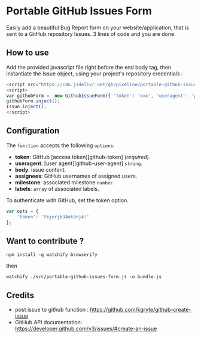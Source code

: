 # Portable GitHub Issues Form

Easily add a beautiful Bug Report form on your website/application, that is sent to a GitHub repository Issues.
3 lines of code and you are done.

## How to use 

Add the provided javascript file right before the end body tag, then instantiate the Issue object, using your project's repository credentials :

``` javascript
<script src="https://cdn.jsdelivr.net/gh/pixeline/portable-github-issues-form/bundle.js" ></script>
<script>
var githubForm =  new GithubIssueForm({ 'token': 'xxx', 'useragent': 'portable-github-issues-form', 'repository': 'pixeline/portable-github-issues-form', 'milestone': null });
githubForm.inject();
Issue.inject();
</script>
```

## Configuration

The `function` accepts the following `options`:
*   __token__: GitHub [access token][github-token] (*required*).
*   __useragent__: [user agent][github-user-agent] `string`.
*   __body__: issue content.
*   __assignees__: GitHub usernames of assigned users.
*   __milestone__: associated milestone `number`.
*   __labels__: `array` of associated labels.


To authenticate with GitHub, set the token option.

``` javascript
var opts = {
    'token': 'tkjorjk34ek3nj4!'
};
```

## Want to contribute ? 

`npm install -g watchify browserify`

then

`watchify ./src/portable-github-issues-form.js -o bundle.js` 

## Credits 
- post issue to github function : https://github.com/kgryte/github-create-issue
- GitHub API documentation: https://developer.github.com/v3/issues/#create-an-issue